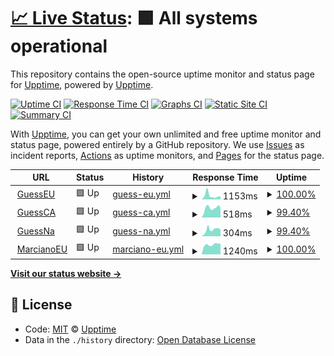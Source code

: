 # [📈 Live Status](https://demo.upptime.js.org): <!--live status--> **🟩 All systems operational**

This repository contains the open-source uptime monitor and status page for [Upptime](https://upptime.js.org), powered by [Upptime](https://github.com/upptime/upptime).

[![Uptime CI](https://github.com/koj-co/upptime/workflows/Uptime%20CI/badge.svg)](https://github.com/koj-co/upptime/actions?query=workflow%3A%22Uptime+CI%22)
[![Response Time CI](https://github.com/koj-co/upptime/workflows/Response%20Time%20CI/badge.svg)](https://github.com/koj-co/upptime/actions?query=workflow%3A%22Response+Time+CI%22)
[![Graphs CI](https://github.com/koj-co/upptime/workflows/Graphs%20CI/badge.svg)](https://github.com/koj-co/upptime/actions?query=workflow%3A%22Graphs+CI%22)
[![Static Site CI](https://github.com/koj-co/upptime/workflows/Static%20Site%20CI/badge.svg)](https://github.com/koj-co/upptime/actions?query=workflow%3A%22Static+Site+CI%22)
[![Summary CI](https://github.com/koj-co/upptime/workflows/Summary%20CI/badge.svg)](https://github.com/koj-co/upptime/actions?query=workflow%3A%22Summary+CI%22)

With [Upptime](https://upptime.js.org), you can get your own unlimited and free uptime monitor and status page, powered entirely by a GitHub repository. We use [Issues](https://github.com/upptime/upptime/issues) as incident reports, [Actions](https://github.com/upptime/upptime/actions) as uptime monitors, and [Pages](https://demo.upptime.js.org) for the status page.

<!--start: status pages-->
<!-- This summary is generated by Upptime (https://github.com/upptime/upptime) -->
<!-- Do not edit this manually, your changes will be overwritten -->
<!-- prettier-ignore -->
| URL | Status | History | Response Time | Uptime |
| --- | ------ | ------- | ------------- | ------ |
| <img alt="" src="https://favicons.githubusercontent.com/www.guess.eu" height="13"> [GuessEU](https://www.guess.eu) | 🟩 Up | [guess-eu.yml](https://github.com/HoscoHarding/P-ginasPrueba/commits/master/history/guess-eu.yml) | <details><summary><img alt="Response time graph" src="./graphs/guess-eu/response-time-week.png" height="20"> 1153ms</summary><br><a href="https://HoscoHarding.github.io/P-ginasPrueba/history/guess-eu"><img alt="Response time 1079" src="https://img.shields.io/endpoint?url=https%3A%2F%2Fraw.githubusercontent.com%2FHoscoHarding%2FP-ginasPrueba%2Fmaster%2Fapi%2Fguess-eu%2Fresponse-time.json"></a><br><a href="https://HoscoHarding.github.io/P-ginasPrueba/history/guess-eu"><img alt="24-hour response time 902" src="https://img.shields.io/endpoint?url=https%3A%2F%2Fraw.githubusercontent.com%2FHoscoHarding%2FP-ginasPrueba%2Fmaster%2Fapi%2Fguess-eu%2Fresponse-time-day.json"></a><br><a href="https://HoscoHarding.github.io/P-ginasPrueba/history/guess-eu"><img alt="7-day response time 1153" src="https://img.shields.io/endpoint?url=https%3A%2F%2Fraw.githubusercontent.com%2FHoscoHarding%2FP-ginasPrueba%2Fmaster%2Fapi%2Fguess-eu%2Fresponse-time-week.json"></a><br><a href="https://HoscoHarding.github.io/P-ginasPrueba/history/guess-eu"><img alt="30-day response time 990" src="https://img.shields.io/endpoint?url=https%3A%2F%2Fraw.githubusercontent.com%2FHoscoHarding%2FP-ginasPrueba%2Fmaster%2Fapi%2Fguess-eu%2Fresponse-time-month.json"></a><br><a href="https://HoscoHarding.github.io/P-ginasPrueba/history/guess-eu"><img alt="1-year response time 1079" src="https://img.shields.io/endpoint?url=https%3A%2F%2Fraw.githubusercontent.com%2FHoscoHarding%2FP-ginasPrueba%2Fmaster%2Fapi%2Fguess-eu%2Fresponse-time-year.json"></a></details> | <details><summary><a href="https://HoscoHarding.github.io/P-ginasPrueba/history/guess-eu">100.00%</a></summary><a href="https://HoscoHarding.github.io/P-ginasPrueba/history/guess-eu"><img alt="All-time uptime 99.92%" src="https://img.shields.io/endpoint?url=https%3A%2F%2Fraw.githubusercontent.com%2FHoscoHarding%2FP-ginasPrueba%2Fmaster%2Fapi%2Fguess-eu%2Fuptime.json"></a><br><a href="https://HoscoHarding.github.io/P-ginasPrueba/history/guess-eu"><img alt="24-hour uptime 100.00%" src="https://img.shields.io/endpoint?url=https%3A%2F%2Fraw.githubusercontent.com%2FHoscoHarding%2FP-ginasPrueba%2Fmaster%2Fapi%2Fguess-eu%2Fuptime-day.json"></a><br><a href="https://HoscoHarding.github.io/P-ginasPrueba/history/guess-eu"><img alt="7-day uptime 100.00%" src="https://img.shields.io/endpoint?url=https%3A%2F%2Fraw.githubusercontent.com%2FHoscoHarding%2FP-ginasPrueba%2Fmaster%2Fapi%2Fguess-eu%2Fuptime-week.json"></a><br><a href="https://HoscoHarding.github.io/P-ginasPrueba/history/guess-eu"><img alt="30-day uptime 100.00%" src="https://img.shields.io/endpoint?url=https%3A%2F%2Fraw.githubusercontent.com%2FHoscoHarding%2FP-ginasPrueba%2Fmaster%2Fapi%2Fguess-eu%2Fuptime-month.json"></a><br><a href="https://HoscoHarding.github.io/P-ginasPrueba/history/guess-eu"><img alt="1-year uptime 99.92%" src="https://img.shields.io/endpoint?url=https%3A%2F%2Fraw.githubusercontent.com%2FHoscoHarding%2FP-ginasPrueba%2Fmaster%2Fapi%2Fguess-eu%2Fuptime-year.json"></a></details>
| <img alt="" src="https://favicons.githubusercontent.com/www.guess.com" height="13"> [GuessCA](https://www.guess.com/ca/en/home/?changeCountry=1) | 🟩 Up | [guess-ca.yml](https://github.com/HoscoHarding/P-ginasPrueba/commits/master/history/guess-ca.yml) | <details><summary><img alt="Response time graph" src="./graphs/guess-ca/response-time-week.png" height="20"> 518ms</summary><br><a href="https://HoscoHarding.github.io/P-ginasPrueba/history/guess-ca"><img alt="Response time 584" src="https://img.shields.io/endpoint?url=https%3A%2F%2Fraw.githubusercontent.com%2FHoscoHarding%2FP-ginasPrueba%2Fmaster%2Fapi%2Fguess-ca%2Fresponse-time.json"></a><br><a href="https://HoscoHarding.github.io/P-ginasPrueba/history/guess-ca"><img alt="24-hour response time 535" src="https://img.shields.io/endpoint?url=https%3A%2F%2Fraw.githubusercontent.com%2FHoscoHarding%2FP-ginasPrueba%2Fmaster%2Fapi%2Fguess-ca%2Fresponse-time-day.json"></a><br><a href="https://HoscoHarding.github.io/P-ginasPrueba/history/guess-ca"><img alt="7-day response time 518" src="https://img.shields.io/endpoint?url=https%3A%2F%2Fraw.githubusercontent.com%2FHoscoHarding%2FP-ginasPrueba%2Fmaster%2Fapi%2Fguess-ca%2Fresponse-time-week.json"></a><br><a href="https://HoscoHarding.github.io/P-ginasPrueba/history/guess-ca"><img alt="30-day response time 571" src="https://img.shields.io/endpoint?url=https%3A%2F%2Fraw.githubusercontent.com%2FHoscoHarding%2FP-ginasPrueba%2Fmaster%2Fapi%2Fguess-ca%2Fresponse-time-month.json"></a><br><a href="https://HoscoHarding.github.io/P-ginasPrueba/history/guess-ca"><img alt="1-year response time 584" src="https://img.shields.io/endpoint?url=https%3A%2F%2Fraw.githubusercontent.com%2FHoscoHarding%2FP-ginasPrueba%2Fmaster%2Fapi%2Fguess-ca%2Fresponse-time-year.json"></a></details> | <details><summary><a href="https://HoscoHarding.github.io/P-ginasPrueba/history/guess-ca">99.40%</a></summary><a href="https://HoscoHarding.github.io/P-ginasPrueba/history/guess-ca"><img alt="All-time uptime 99.77%" src="https://img.shields.io/endpoint?url=https%3A%2F%2Fraw.githubusercontent.com%2FHoscoHarding%2FP-ginasPrueba%2Fmaster%2Fapi%2Fguess-ca%2Fuptime.json"></a><br><a href="https://HoscoHarding.github.io/P-ginasPrueba/history/guess-ca"><img alt="24-hour uptime 100.00%" src="https://img.shields.io/endpoint?url=https%3A%2F%2Fraw.githubusercontent.com%2FHoscoHarding%2FP-ginasPrueba%2Fmaster%2Fapi%2Fguess-ca%2Fuptime-day.json"></a><br><a href="https://HoscoHarding.github.io/P-ginasPrueba/history/guess-ca"><img alt="7-day uptime 99.40%" src="https://img.shields.io/endpoint?url=https%3A%2F%2Fraw.githubusercontent.com%2FHoscoHarding%2FP-ginasPrueba%2Fmaster%2Fapi%2Fguess-ca%2Fuptime-week.json"></a><br><a href="https://HoscoHarding.github.io/P-ginasPrueba/history/guess-ca"><img alt="30-day uptime 99.77%" src="https://img.shields.io/endpoint?url=https%3A%2F%2Fraw.githubusercontent.com%2FHoscoHarding%2FP-ginasPrueba%2Fmaster%2Fapi%2Fguess-ca%2Fuptime-month.json"></a><br><a href="https://HoscoHarding.github.io/P-ginasPrueba/history/guess-ca"><img alt="1-year uptime 99.77%" src="https://img.shields.io/endpoint?url=https%3A%2F%2Fraw.githubusercontent.com%2FHoscoHarding%2FP-ginasPrueba%2Fmaster%2Fapi%2Fguess-ca%2Fuptime-year.json"></a></details>
| <img alt="" src="https://favicons.githubusercontent.com/www.guess.com" height="13"> [GuessNa](https://www.guess.com/us/en_US/home/?changeCountry=1) | 🟩 Up | [guess-na.yml](https://github.com/HoscoHarding/P-ginasPrueba/commits/master/history/guess-na.yml) | <details><summary><img alt="Response time graph" src="./graphs/guess-na/response-time-week.png" height="20"> 304ms</summary><br><a href="https://HoscoHarding.github.io/P-ginasPrueba/history/guess-na"><img alt="Response time 319" src="https://img.shields.io/endpoint?url=https%3A%2F%2Fraw.githubusercontent.com%2FHoscoHarding%2FP-ginasPrueba%2Fmaster%2Fapi%2Fguess-na%2Fresponse-time.json"></a><br><a href="https://HoscoHarding.github.io/P-ginasPrueba/history/guess-na"><img alt="24-hour response time 310" src="https://img.shields.io/endpoint?url=https%3A%2F%2Fraw.githubusercontent.com%2FHoscoHarding%2FP-ginasPrueba%2Fmaster%2Fapi%2Fguess-na%2Fresponse-time-day.json"></a><br><a href="https://HoscoHarding.github.io/P-ginasPrueba/history/guess-na"><img alt="7-day response time 304" src="https://img.shields.io/endpoint?url=https%3A%2F%2Fraw.githubusercontent.com%2FHoscoHarding%2FP-ginasPrueba%2Fmaster%2Fapi%2Fguess-na%2Fresponse-time-week.json"></a><br><a href="https://HoscoHarding.github.io/P-ginasPrueba/history/guess-na"><img alt="30-day response time 322" src="https://img.shields.io/endpoint?url=https%3A%2F%2Fraw.githubusercontent.com%2FHoscoHarding%2FP-ginasPrueba%2Fmaster%2Fapi%2Fguess-na%2Fresponse-time-month.json"></a><br><a href="https://HoscoHarding.github.io/P-ginasPrueba/history/guess-na"><img alt="1-year response time 319" src="https://img.shields.io/endpoint?url=https%3A%2F%2Fraw.githubusercontent.com%2FHoscoHarding%2FP-ginasPrueba%2Fmaster%2Fapi%2Fguess-na%2Fresponse-time-year.json"></a></details> | <details><summary><a href="https://HoscoHarding.github.io/P-ginasPrueba/history/guess-na">99.40%</a></summary><a href="https://HoscoHarding.github.io/P-ginasPrueba/history/guess-na"><img alt="All-time uptime 99.77%" src="https://img.shields.io/endpoint?url=https%3A%2F%2Fraw.githubusercontent.com%2FHoscoHarding%2FP-ginasPrueba%2Fmaster%2Fapi%2Fguess-na%2Fuptime.json"></a><br><a href="https://HoscoHarding.github.io/P-ginasPrueba/history/guess-na"><img alt="24-hour uptime 100.00%" src="https://img.shields.io/endpoint?url=https%3A%2F%2Fraw.githubusercontent.com%2FHoscoHarding%2FP-ginasPrueba%2Fmaster%2Fapi%2Fguess-na%2Fuptime-day.json"></a><br><a href="https://HoscoHarding.github.io/P-ginasPrueba/history/guess-na"><img alt="7-day uptime 99.40%" src="https://img.shields.io/endpoint?url=https%3A%2F%2Fraw.githubusercontent.com%2FHoscoHarding%2FP-ginasPrueba%2Fmaster%2Fapi%2Fguess-na%2Fuptime-week.json"></a><br><a href="https://HoscoHarding.github.io/P-ginasPrueba/history/guess-na"><img alt="30-day uptime 99.77%" src="https://img.shields.io/endpoint?url=https%3A%2F%2Fraw.githubusercontent.com%2FHoscoHarding%2FP-ginasPrueba%2Fmaster%2Fapi%2Fguess-na%2Fuptime-month.json"></a><br><a href="https://HoscoHarding.github.io/P-ginasPrueba/history/guess-na"><img alt="1-year uptime 99.77%" src="https://img.shields.io/endpoint?url=https%3A%2F%2Fraw.githubusercontent.com%2FHoscoHarding%2FP-ginasPrueba%2Fmaster%2Fapi%2Fguess-na%2Fuptime-year.json"></a></details>
| <img alt="" src="https://favicons.githubusercontent.com/www.guess.eu" height="13"> [MarcianoEU](https://www.guess.eu/fr-fr/marciano?INTCMP=REFRESH_SUMMER_HERO_WOMEN_ES) | 🟩 Up | [marciano-eu.yml](https://github.com/HoscoHarding/P-ginasPrueba/commits/master/history/marciano-eu.yml) | <details><summary><img alt="Response time graph" src="./graphs/marciano-eu/response-time-week.png" height="20"> 1240ms</summary><br><a href="https://HoscoHarding.github.io/P-ginasPrueba/history/marciano-eu"><img alt="Response time 1204" src="https://img.shields.io/endpoint?url=https%3A%2F%2Fraw.githubusercontent.com%2FHoscoHarding%2FP-ginasPrueba%2Fmaster%2Fapi%2Fmarciano-eu%2Fresponse-time.json"></a><br><a href="https://HoscoHarding.github.io/P-ginasPrueba/history/marciano-eu"><img alt="24-hour response time 1354" src="https://img.shields.io/endpoint?url=https%3A%2F%2Fraw.githubusercontent.com%2FHoscoHarding%2FP-ginasPrueba%2Fmaster%2Fapi%2Fmarciano-eu%2Fresponse-time-day.json"></a><br><a href="https://HoscoHarding.github.io/P-ginasPrueba/history/marciano-eu"><img alt="7-day response time 1240" src="https://img.shields.io/endpoint?url=https%3A%2F%2Fraw.githubusercontent.com%2FHoscoHarding%2FP-ginasPrueba%2Fmaster%2Fapi%2Fmarciano-eu%2Fresponse-time-week.json"></a><br><a href="https://HoscoHarding.github.io/P-ginasPrueba/history/marciano-eu"><img alt="30-day response time 1169" src="https://img.shields.io/endpoint?url=https%3A%2F%2Fraw.githubusercontent.com%2FHoscoHarding%2FP-ginasPrueba%2Fmaster%2Fapi%2Fmarciano-eu%2Fresponse-time-month.json"></a><br><a href="https://HoscoHarding.github.io/P-ginasPrueba/history/marciano-eu"><img alt="1-year response time 1204" src="https://img.shields.io/endpoint?url=https%3A%2F%2Fraw.githubusercontent.com%2FHoscoHarding%2FP-ginasPrueba%2Fmaster%2Fapi%2Fmarciano-eu%2Fresponse-time-year.json"></a></details> | <details><summary><a href="https://HoscoHarding.github.io/P-ginasPrueba/history/marciano-eu">100.00%</a></summary><a href="https://HoscoHarding.github.io/P-ginasPrueba/history/marciano-eu"><img alt="All-time uptime 99.92%" src="https://img.shields.io/endpoint?url=https%3A%2F%2Fraw.githubusercontent.com%2FHoscoHarding%2FP-ginasPrueba%2Fmaster%2Fapi%2Fmarciano-eu%2Fuptime.json"></a><br><a href="https://HoscoHarding.github.io/P-ginasPrueba/history/marciano-eu"><img alt="24-hour uptime 100.00%" src="https://img.shields.io/endpoint?url=https%3A%2F%2Fraw.githubusercontent.com%2FHoscoHarding%2FP-ginasPrueba%2Fmaster%2Fapi%2Fmarciano-eu%2Fuptime-day.json"></a><br><a href="https://HoscoHarding.github.io/P-ginasPrueba/history/marciano-eu"><img alt="7-day uptime 100.00%" src="https://img.shields.io/endpoint?url=https%3A%2F%2Fraw.githubusercontent.com%2FHoscoHarding%2FP-ginasPrueba%2Fmaster%2Fapi%2Fmarciano-eu%2Fuptime-week.json"></a><br><a href="https://HoscoHarding.github.io/P-ginasPrueba/history/marciano-eu"><img alt="30-day uptime 100.00%" src="https://img.shields.io/endpoint?url=https%3A%2F%2Fraw.githubusercontent.com%2FHoscoHarding%2FP-ginasPrueba%2Fmaster%2Fapi%2Fmarciano-eu%2Fuptime-month.json"></a><br><a href="https://HoscoHarding.github.io/P-ginasPrueba/history/marciano-eu"><img alt="1-year uptime 99.92%" src="https://img.shields.io/endpoint?url=https%3A%2F%2Fraw.githubusercontent.com%2FHoscoHarding%2FP-ginasPrueba%2Fmaster%2Fapi%2Fmarciano-eu%2Fuptime-year.json"></a></details>

<!--end: status pages-->

[**Visit our status website →**](https://demo.upptime.js.org)

## 📄 License

- Code: [MIT](./LICENSE) © [Upptime](https://upptime.js.org)
- Data in the `./history` directory: [Open Database License](https://opendatacommons.org/licenses/odbl/1-0/)
